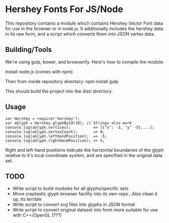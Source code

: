 # Hershey Fonts For JS/Node

This repository contains a module which contains Hershey Vector Font data for use in the browser or in node.js. It additionally includes the hershey data in its raw form, and a script which converts them into JSON vertex data.

## Building/Tools

We're using gulp, bower, and browserify. Here's how to compile the module:

Install node.js (comes with npm)

Then from inside repository directory:
    npm install
    gulp

This should build the project into the dist/ directory.


## Usage

    var Hershey = require('hershey');
    var aGlyph = Hershey.glyphById(10); // Strings also work
    console.log(aGlyph.vertices);          => [{"x": -3, "y" -5},...];
    console.log(aGlyph.vertexCount);       => 9;
    console.log(aGlyph.leftHandPosition);  => -5;
    console.log(aGlyph.rightHandPosition); => 5;

Right and left-hand positions indicate the horizontal boundaries of the glyph relative to it's local coordinate system, and are specified in the original data set.


## TODO

- Write script to build modules for all glyphs/specific sets
- Move craptastic glyph browser facility into its own repo...Also clean it up, its terrible
- Write script to convert svg files into glyphs in JSON format
- Write script to convert original dataset into form more suitable for use with C++/OpenGL (???)

